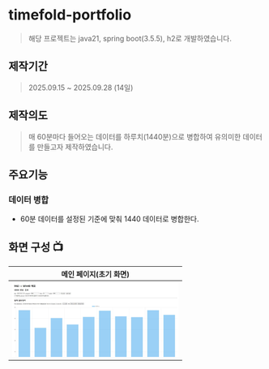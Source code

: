 # timefold-portfolio
> 해당 프로젝트는 java21, spring boot(3.5.5), h2로 개발하였습니다.


## 제작기간
>2025.09.15 ~ 2025.09.28 (14일)

## 제작의도
> 매 60분마다 들어오는 데이터를 하루치(1440분)으로 병합하여 유의미한 데이터를 만들고자 제작하였습니다.


## 주요기능

### 데이터 병합
- 60분 데이터를 설정된 기준에 맞춰 1440 데이터로 병합한다.



## 화면 구성 📺
| 메인 페이지(초기 화면)  |
| :-------------------------------------------: |
| <img width="329" src="time-fold 화면.JPG">|


